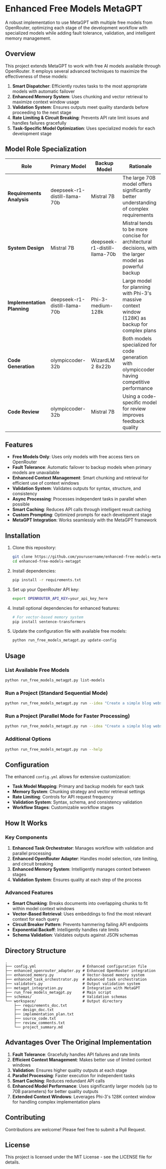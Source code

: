 # Enhanced Free Models MetaGPT

A robust implementation to use MetaGPT with multiple free models from OpenRouter, optimizing each stage of the development workflow with specialized models while adding fault tolerance, validation, and intelligent memory management.

## Overview

This project extends MetaGPT to work with free AI models available through OpenRouter. It employs several advanced techniques to maximize the effectiveness of these models:

1. **Smart Dispatcher**: Efficiently routes tasks to the most appropriate models with automatic failover
2. **Enhanced Memory System**: Uses chunking and vector retrieval to maximize context window usage
3. **Validation System**: Ensures outputs meet quality standards before proceeding to the next stage
4. **Rate Limiting & Circuit Breaking**: Prevents API rate limit issues and handles failures gracefully
5. **Task-Specific Model Optimization**: Uses specialized models for each development stage

## Model Role Specialization

| Role | Primary Model | Backup Model | Rationale |
|------|---------------|--------------|-----------|
| **Requirements Analysis** | deepseek-r1-distill-llama-70b | Mistral 7B | The large 70B model offers significantly better understanding of complex requirements |
| **System Design** | Mistral 7B | deepseek-r1-distill-llama-70b | Mistral tends to be more concise for architectural decisions, with the larger model as powerful backup |
| **Implementation Planning** | deepseek-r1-distill-llama-70b | Phi-3-medium-128k | Large model for planning with Phi-3's massive context window (128K) as backup for complex plans |
| **Code Generation** | olympiccoder-32b | WizardLM 2 8x22b | Both models specialized for code generation with olympiccoder having competitive performance |
| **Code Review** | olympiccoder-32b | Mistral 7B | Using a code-specific model for review improves feedback quality |

## Features

- **Free Models Only**: Uses only models with free access tiers on OpenRouter
- **Fault Tolerance**: Automatic failover to backup models when primary models are unavailable
- **Enhanced Context Management**: Smart chunking and retrieval for efficient use of context windows
- **Validation System**: Validates outputs for syntax, structure, and consistency
- **Async Processing**: Processes independent tasks in parallel when possible
- **Smart Caching**: Reduces API calls through intelligent result caching
- **Custom Prompting**: Optimized prompts for each development stage
- **MetaGPT Integration**: Works seamlessly with the MetaGPT framework

## Installation

1. Clone this repository:
   ```bash
   git clone https://github.com/yourusername/enhanced-free-models-metagpt.git
   cd enhanced-free-models-metagpt
   ```

2. Install dependencies:
   ```bash
   pip install -r requirements.txt
   ```

3. Set up your OpenRouter API key:
   ```bash
   export OPENROUTER_API_KEY=your_api_key_here
   ```

4. Install optional dependencies for enhanced features:
   ```bash
   # For vector-based memory system
   pip install sentence-transformers
   ```

5. Update the configuration file with available free models:
   ```bash
   python run_free_models_metagpt.py update-config
   ```

## Usage

### List Available Free Models

```bash
python run_free_models_metagpt.py list-models
```

### Run a Project (Standard Sequential Mode)

```bash
python run_free_models_metagpt.py run --idea "Create a simple blog website with user authentication and post creation functionality"
```

### Run a Project (Parallel Mode for Faster Processing)

```bash
python run_free_models_metagpt.py run --idea "Create a simple blog website with user authentication" --parallel
```

### Additional Options

```bash
python run_free_models_metagpt.py run --help
```

## Configuration

The enhanced `config.yml` allows for extensive customization:

- **Task Model Mapping**: Primary and backup models for each task
- **Memory System**: Chunking strategy and vector retrieval settings
- **Rate Limiting**: Controls for API request frequency
- **Validation System**: Syntax, schema, and consistency validation
- **Workflow Stages**: Customizable workflow stages

## How It Works

### Key Components

1. **Enhanced Task Orchestrator**: Manages workflow with validation and parallel processing
2. **Enhanced OpenRouter Adapter**: Handles model selection, rate limiting, and circuit breaking
3. **Enhanced Memory System**: Intelligently manages context between stages
4. **Validation System**: Ensures quality at each step of the process

### Advanced Features

- **Smart Chunking**: Breaks documents into overlapping chunks to fit within model context windows
- **Vector-Based Retrieval**: Uses embeddings to find the most relevant context for each query
- **Circuit Breaker Pattern**: Prevents hammering failing API endpoints
- **Exponential Backoff**: Intelligently handles rate limits
- **Schema Validation**: Validates outputs against JSON schemas

## Directory Structure

```
.
├── config.yml                     # Enhanced configuration file
├── enhanced_openrouter_adapter.py # Enhanced OpenRouter integration
├── enhanced_memory.py             # Vector-based memory system
├── enhanced_task_orchestrator.py  # Advanced task orchestration
├── validators.py                  # Output validation system
├── metagpt_integration.py         # Integration with MetaGPT
├── run_free_models_metagpt.py     # Main script
├── schemas/                       # Validation schemas
└── workspace/                     # Output directory
    ├── requirements_doc.txt
    ├── design_doc.txt
    ├── implementation_plan.txt
    ├── source_code.txt
    ├── review_comments.txt
    └── project_summary.md
```

## Advantages Over The Original Implementation

1. **Fault Tolerance**: Gracefully handles API failures and rate limits
2. **Efficient Context Management**: Makes better use of limited context windows
3. **Validation**: Ensures higher quality outputs at each stage
4. **Parallel Processing**: Faster execution for independent tasks
5. **Smart Caching**: Reduces redundant API calls
6. **Enhanced Model Performance**: Uses significantly larger models (up to 70B parameters) for better quality outputs
7. **Extended Context Windows**: Leverages Phi-3's 128K context window for handling complex implementation plans

## Contributing

Contributions are welcome! Please feel free to submit a Pull Request.

## License

This project is licensed under the MIT License - see the LICENSE file for details.